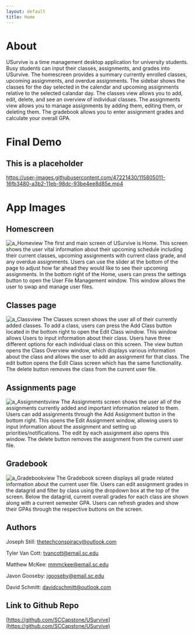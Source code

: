 ```yaml
---
layout: default
title: Home
---
```


# About
USurvive is a time management desktop application for university students. Busy students can input their classes, assignments, and grades into USurvive. The homescreen provides a summary currently enrolled classes, upcoming assignments, and overdue assignments. The sidebar shows the classes for the day selected in the calendar and upcoming assignments relative to the selected calandar day. The classes view allows you to add, edit, delete, and see an overview of individual classes. The assignments view allows you to manage assignments by adding them, editing them, or deleting them. The gradebook allows you to enter assignment grades and calculate your overall GPA. 
# Final Demo
## This is a placeholder
https://user-images.githubusercontent.com/47221430/115805011-16fb3480-a3b2-11eb-98dc-93be4ee8d85e.mp4

# App Images

## Homescreen
![a_Homeview](https://user-images.githubusercontent.com/47221430/115805168-6a6d8280-a3b2-11eb-90cd-ab43c19c0212.png)
The first and main screen of USurvive is Home. This screen shows the user vital information about their upcoming schedule including their current classes, upcoming assignments with current class grade, and any overdue assignments. Users can use the slider at the bottom of the page to adjust how far ahead they would like to see their upcoming assignments. In the bottom right of the Home, users can press the settings button to open the User File Management window. This window allows the user to swap and manage user files.

## Classes page
![a_Classview](https://user-images.githubusercontent.com/47221430/115805179-70fbfa00-a3b2-11eb-9b75-6e3ed22a9230.png)
The Classes screen shows the user all of their currently added classes. To add a class, users can press the Add Class button located in the bottom right to open the Edit Class window. This window allows Users to input information about their class. Users have three different options for each individual class on this screen. The view button opens the Class Overview window, which displays various information about the class and allows the user to add an assignment for that class. The edit button opens the Edit Class screen which has the same functionality. The delete button removes the class from the current user file.

## Assignments page
![a_Assignmentsview](https://user-images.githubusercontent.com/47221430/115805189-78bb9e80-a3b2-11eb-9753-871a10652e1f.png)
The Assignments screen shows the user all of the assignments currently added and important information related to them. Users can add assignments through the Add Assignment button in the bottom right. This opens the Edit Assignment window, allowing users to input information about the assignment and setting up priorities/notifications. The edit by each assignment also opens this window. The delete button removes the assignment from the current user file.

## Gradebook
![a_Gradebookview](https://user-images.githubusercontent.com/47221430/115805200-7eb17f80-a3b2-11eb-8474-49c251737ae5.png)
The Gradebook screen displays all grade related information about the current user file. Users can edit assignment grades in the datagrid and filter by class using the dropdown box at the top of the screen. Below the datagrid, current overall grades for each class are shown along with a current semester GPA. Users can refresh grades and show their GPAs through the respective buttons on the screen.

## Authors

Joseph Still: thetechconspiracy@outlook.com 

Tyler Van Cott: tvancott@email.sc.edu

Matthew McKee: mmmckee@email.sc.edu

Javon Gooseby: jgooseby@email.sc.edu

David Schmitt: davidcschmitt@outlook.com

## Link to Github Repo

[https://github.com/SCCapstone/USurvive](https://github.com/SCCapstone/USurvive)




